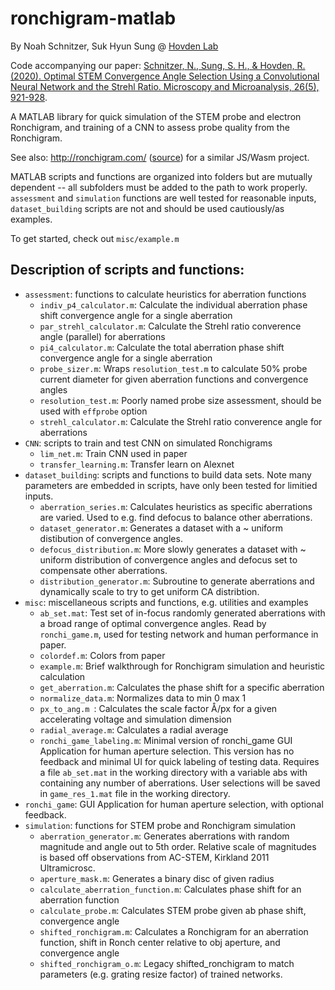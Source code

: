 # ronchigram-matlab
By Noah Schnitzer, Suk Hyun Sung @ [Hovden Lab](http://hovdenlab.com/)

Code accompanying our paper: [Schnitzer, N., Sung, S. H., & Hovden, R. (2020). Optimal STEM Convergence Angle Selection Using a Convolutional Neural Network and the Strehl Ratio. Microscopy and Microanalysis, 26(5), 921-928](https://doi.org/10.1017/S1431927620001841).

A MATLAB library for quick simulation of the STEM probe and electron Ronchigram, and training of a CNN to assess probe quality from the Ronchigram.

See also: http://ronchigram.com/ ([source](https://github.com/sukhsung/ronchigram/)) for a similar JS/Wasm project.

MATLAB scripts and functions are organized into folders but are mutually dependent -- all subfolders must be added to the path to work properly. `assessment` and `simulation` functions are well tested for reasonable inputs, `dataset_building` scripts are not and should be used cautiously/as examples.

To get started, check out `misc/example.m`


## Description of scripts and functions:

- `assessment`: functions to calculate heuristics for aberration functions
	- `indiv_p4_calculator.m`: Calculate the individual aberration phase shift convergence angle for a single aberration
	- `par_strehl_calculator.m`: Calculate the Strehl ratio converence angle (parallel) for aberrations
	- `pi4_calculator.m`: Calculate the total aberration phase shift convergence angle for a single aberration
	- `probe_sizer.m`: Wraps `resolution_test.m` to calculate 50% probe current diameter for given aberration functions and convergence angles
	- `resolution_test.m`: Poorly named probe size assessment, should be used with `effprobe` option
	- `strehl_calculator.m`: Calculate the Strehl ratio converence angle for aberrations
- `CNN`: scripts to train and test CNN on simulated Ronchigrams
	- `lim_net.m`: Train CNN used in paper
	- `transfer_learning.m`: Transfer learn on Alexnet
- `dataset_building`: scripts and functions to build data sets. Note many parameters are embedded in scripts, have only been tested for limitied inputs.
	- `aberration_series.m`: Calculates heuristics as specific aberrations are varied. Used to e.g. find defocus to balance other aberrations.
	- `dataset_generator.m`: Generates a dataset with a ~ uniform distibution of convergence angles. 
	- `defocus_distribution.m`: More slowly generates a dataset with ~ uniform distribution of convergence angles and defocus set to compensate other aberrations.
	- `distribution_generator.m`: Subroutine to generate aberrations and dynamically scale to try to get uniform CA distribtion.
- `misc`: miscellaneous scripts and functions, e.g. utilities and examples
	- `ab_set.mat`: Test set of in-focus randomly generated aberrations with a broad range of optimal convergence angles. Read by `ronchi_game.m`, used for testing network and human performance in paper.
	- `colordef.m`: Colors from paper
	- `example.m`: Brief walkthrough for Ronchigram simulation and heuristic calculation
	- `get_aberration.m`: Calculates the phase shift for a specific aberration
	- `normalize_data.m`: Normalizes data to min 0 max 1
	- `px_to_ang.m `: Calculates the scale factor Å/px for a given accelerating voltage and simulation dimension
	- `radial_average.m`: Calculates a radial average
	- `ronchi_game_labeling.m`: Minimal version of ronchi_game GUI Application for human aperture selection. This version has no feedback and minimal UI for quick labeling of testing data. Requires a file `ab_set.mat` in the working directory with a variable abs with containing any number of aberrations. User selections will be saved in `game_res_1.mat` file in the working directory.
- `ronchi_game`: GUI Application for human aperture selection, with optional feedback.
- `simulation`: functions for STEM probe and Ronchigram simulation
	- `aberration_generator.m`: Generates aberrations with random magnitude and angle out to 5th order. Relative scale of magnitudes is based off observations from AC-STEM, Kirkland 2011 Ultramicrosc.
	- `aperture_mask.m`: Generates a binary disc of given radius
	- `calculate_aberration_function.m`: Calculates phase shift for an aberration function
	- `calculate_probe.m`: Calculates STEM probe given ab phase shift, convergence angle
	- `shifted_ronchigram.m`: Calculates a Ronchigram for an aberration function, shift in Ronch center relative to obj aperture, and convergence angle
	- `shifted_ronchigram_o.m`: Legacy shifted_ronchigram to match parameters (e.g. grating resize factor) of trained networks.